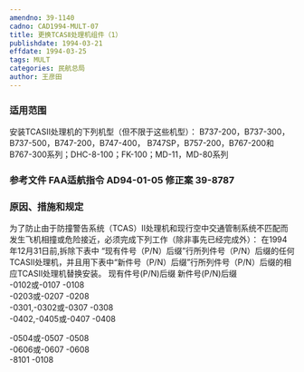 ```yaml
---
amendno: 39-1140
cadno: CAD1994-MULT-07
title: 更换TCASⅡ处理机组件（1）
publishdate: 1994-03-21
effdate: 1994-03-25
tags: MULT
categories: 民航总局
author: 王彦田
---
```


### 适用范围 
安装TCASⅡ处理机的下列机型（但不限于这些机型）： B737-200，B737-300，B737-500，B747-200，B747-400， B747SP，B757-200，B767-200和B767-300系列；DHC-8-100；FK-100；MD-11，MD-80系列

<!--more-->
### 参考文件    FAA适航指令 AD94-01-05 修正案 39-8787 

### 原因、措施和规定 
为了防止由于防撞警告系统（TCAS）Ⅱ处理机和现行空中交通管制系统不匹配而发生飞机相撞或危险接近，必须完成下列工作（除非事先已经完成外）： 
    在1994年12月31日前,拆除下表中 “现有件号（P/N）后缀”行所列件号（P/N）后缀的任何TCASⅡ处理机，并且用下表中“新件号（P/N）后缀”行所列件号（P/N）后缀的相应TCASⅡ处理机替换安装。 
现有件号(P/N)后缀  新件号(P/N)后缀  
-0102或-0107  -0108  
-0203或-0207  -0208  
-0301,-0302或-0307  -0308  
-0402,-0405或-0407  -0408  

         
-0504或-0507  -0508  
-0606或-0607  -0608  
-8101  -0108 

